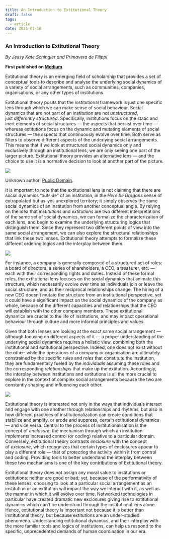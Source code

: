 ```yaml
---
title: An Introduction to Extitutional Theory
draft: false
tags:
  - article
date: 2021-01-18
---
```

### An Introduction to Extitutional Theory

_By Jessy Kate Schingler and Primavera de Filippi_

**First published on [Medium](https://medium.com/berkman-klein-center/an-introduction-to-extitutional-theory-e74b5a49ea53)**

Extitutional theory is an emerging field of scholarship that provides a set of conceptual tools to describe and analyse the underlying social dynamics of a variety of social arrangements, such as communities, companies, organisations, or any other types of institutions.

Extitutional theory posits that the institutional framework is just one specific lens through which we can make sense of social behaviour. Social dynamics that are not part of an institution are not _unstructured_, just _differently structured_. Specifically, institutions focus on the static and inert elements of social structures — the aspects that persist over time — whereas extitutions focus on the dynamic and mutating elements of social structures — the aspects that continuously evolve over time. Both serve as filters to observe different aspects of the underlying social arrangements. This means that if we look at structured social dynamics only and exclusively through an institutional lens, we are only seeing one part of the larger picture. Extitutional theory provides an alternative lens — and the choice to use it is a normative decision to look at another part of the picture.

![](https://miro.medium.com/v2/resize:fit:1400/1*BKU0AajVnWzhlmHHOJfsYQ.jpeg)

Unknown author; [Public Domain](https://commons.wikimedia.org/w/index.php?curid=80222262).

It is important to note that the extitutional lens is not claiming that there are social dynamics “outside” of an institution, in the _Here be Dragons_ sense of extrapolated but as-yet-unexplored territory; it simply observes the same social dynamics of an institution from another conceptual angle. By relying on the idea that _institutions_ and _extitutions_ are two different interpretations of the same set of social dynamics, we can formalize the characterization of each lens, and begin to examine the underlying structuring logics that distinguish them. Since they represent two different points of view into the same social arrangement, we can also explore the structural relationships that link these two lenses. Extitutional theory attempts to formalize these different ordering logics and the interplay between them.

![](https://miro.medium.com/v2/resize:fit:1400/1*hJCDkcWBUXXLigP4jLyzmw.jpeg)

For instance, a company is generally composed of a structured set of roles: a board of directors, a series of shareholders, a CEO, a treasurer, etc. — each with their corresponding rights and duties. Instead of these formal roles, the extitutional lens focuses on the social dynamics that animate this structure, which necessarily evolve over time as individuals join or leave the social structure, and as their reciprocal relationships change. The hiring of a new CEO doesn’t mutate the structure from an institutional perspective, yet it could have a significant impact on the social dynamics of the company as whole, because of the different capacities and relationships that the CEO will establish with the other company members. These extitutional dynamics are crucial to the life of institutions, and may impact operational behaviour through culture and more informal principles and values.

Given that both lenses are looking at the exact same social arrangement — although focusing on different aspects of it — a proper understanding of the underlying social dynamics requires a holistic view, combining both the institutional and extitutional perspective. Indeed, one does not exist without the other: while the operations of a company or organisation are ultimately constrained by the specific _rules_ and _roles_ that constitute the institution, they are fundamentally fueled by the _individuals_ assuming these roles and the corresponding _relationships_ that make up the extitution. Accordingly, the interplay between institutions and extitutions is all the more crucial to explore in the context of complex social arrangements because the two are constantly shaping and influencing each other.

![](https://miro.medium.com/v2/resize:fit:1400/1*-c0uXkSF4gF7jTb1aRDM8A.jpeg)

Extitutional theory is interested not only in the ways that individuals interact and engage with one another through relationships and rhythms, but also in how different practices of institutionalization can create conditions that stabilize and amplify, or erode and suppress, certain extitutional dynamics — and vice versa. Central to the process of institutionalisation is the concept of _enclosure_: the mechanism through which an institution implements increased control (or coding) relative to a particular domain. Conversely, extitutional theory contrasts _enclosure_ with the concept of _exclosure_, which recognizes that certain types of enclosures appear to play a different role — that of _protecting_ the activity within it from control and coding. Providing tools to better understand the interplay between these two mechanisms is one of the key contributions of Extitutional theory.

Extitutional theory does not assign any moral value to institutions or extitutions: neither are good or bad; yet, because of the performativity of these lenses, choosing to look at a particular social arrangement as an institution or an extitution will impact the way we interact with it, as well as the manner in which it will evolve over time. Networked technologies in particular have created dramatic new exclosures giving rise to extitutional dynamics which can’t be understood through the institutional lens alone. Hence, extitutional theory is important not because it is better than institutional theory, but because extitutions are an under-studied phenomena. Understanding extitutional dynamics, and their interplay with the more familiar tools and logics of institutions, can help us respond to the specific, unprecedented demands of human coordination in our era.

